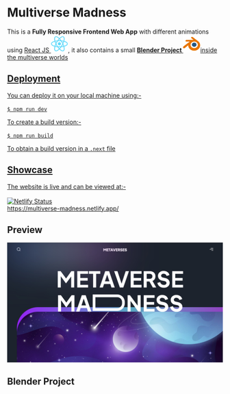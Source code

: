 # Multiverse Madness

This is a <b>Fully Responsive Frontend Web App</b> with different animations using <a href="https://reactjs.org/">React JS <img src="https://github.com/devicons/devicon/blob/master/icons/react/react-original.svg" alt="rjs" width="40px" height="40px" /></a>, it also contains a small <a href="https://www.blender.org/"><b>Blender Project </b> <img src="https://github.com/devicons/devicon/blob/master/icons/blender/blender-original.svg" alt="bln" width="40px" height="40px" />inside the multiverse worlds

## Deployment

You can deploy it on your local machine using:-

`$ npm run dev`

To create a build version:-

`$ npm run build`

To obtain a build version in a `.next` file

## Showcase

The website is live and can be viewed at:-
<br /><br />
[![Netlify Status](https://api.netlify.com/api/v1/badges/9246701e-1365-4959-9df6-7eec33b832da/deploy-status)](https://app.netlify.com/sites/multiverse-madness/deploys)
<br />
https://multiverse-madness.netlify.app/

## Preview

<a href="https://multiverse-madness.netlify.app/" target="_blank"><img src="./img_readme/main.jpg" alt="preview page" /></a>

## Blender Project
